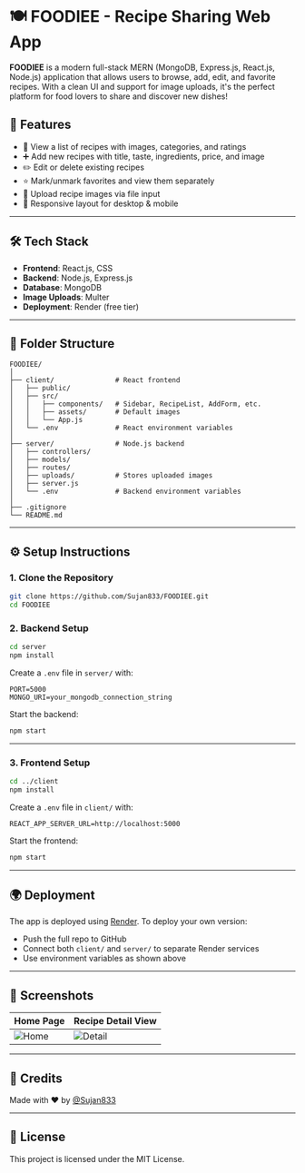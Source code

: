 # 🍽️ FOODIEE - Recipe Sharing Web App

**FOODIEE** is a modern full-stack MERN (MongoDB, Express.js, React.js, Node.js) application that allows users to browse, add, edit, and favorite recipes. With a clean UI and support for image uploads, it's the perfect platform for food lovers to share and discover new dishes!

## 🚀 Features

- 🧾 View a list of recipes with images, categories, and ratings
- ➕ Add new recipes with title, taste, ingredients, price, and image
- ✏️ Edit or delete existing recipes
- ⭐ Mark/unmark favorites and view them separately
- 📁 Upload recipe images via file input
- 📱 Responsive layout for desktop & mobile

---

## 🛠️ Tech Stack

- **Frontend**: React.js, CSS
- **Backend**: Node.js, Express.js
- **Database**: MongoDB
- **Image Uploads**: Multer
- **Deployment**: Render (free tier)

---

## 📂 Folder Structure

```
FOODIEE/
│
├── client/               # React frontend
│   ├── public/
│   ├── src/
│   │   ├── components/   # Sidebar, RecipeList, AddForm, etc.
│   │   ├── assets/       # Default images
│   │   └── App.js
│   └── .env              # React environment variables
│
├── server/               # Node.js backend
│   ├── controllers/
│   ├── models/
│   ├── routes/
│   ├── uploads/          # Stores uploaded images
│   ├── server.js
│   └── .env              # Backend environment variables
│
├── .gitignore
└── README.md
```

---

## ⚙️ Setup Instructions

### 1. Clone the Repository

```bash
git clone https://github.com/Sujan833/FOODIEE.git
cd FOODIEE
```

### 2. Backend Setup

```bash
cd server
npm install
```

Create a `.env` file in `server/` with:

```
PORT=5000
MONGO_URI=your_mongodb_connection_string
```

Start the backend:

```bash
npm start
```

---

### 3. Frontend Setup

```bash
cd ../client
npm install
```

Create a `.env` file in `client/` with:

```
REACT_APP_SERVER_URL=http://localhost:5000
```

Start the frontend:

```bash
npm start
```

---

## 🌍 Deployment

The app is deployed using [Render](https://render.com). To deploy your own version:

- Push the full repo to GitHub
- Connect both `client/` and `server/` to separate Render services
- Use environment variables as shown above

---

## 📸 Screenshots

| Home Page                | Recipe Detail View         |
|--------------------------|----------------------------|
| ![Home](screenshots/home.png) | ![Detail](screenshots/detail.png) |

---

## 🤝 Credits

Made with ❤️ by [@Sujan833](https://github.com/Sujan833)

---

## 📄 License

This project is licensed under the MIT License.